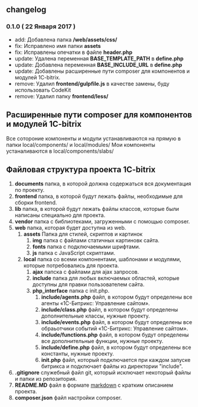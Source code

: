 ## changelog

### 0.1.0 ( 22 Января 2017 )   
   - add: Добавлена папка **/web/assets/css/**
   - fix: Исправлено имя папки **assets**
   - fix: Исправлены опечатки в файле **header.php**
   - update: Удалена переменная **BASE_TEMPLATE_PATH** в **define.php**
   - update: Добавлена переменная **BASE_INCLUDE_URL** в **define.php**
   - update: Добавлены расширенные пути composer для компонентов и модулей 1C-bitrix.
   - remove: Удалил **frontend/gulpfile.js** в качестве замены, буду использовать CodeKit
   - remove: Удалил папку **frontend/less/**

## Расширенные пути composer для компонентов и модулей 1C-bitrix
Все сотороние компоненты и модули устанавливаются на прямую в папки local/components/ и local/modules/
Мои компоненты устаналиваются в local/components/slabs/

## Файловая структура проекта 1C-bitrix
1. **documents** папка, в которой должна содержаться вся документация по проекту.
2. **frontend** папка, в которой будут лежать файлы, необходимые для сборки frontend.
3. **lib** папка, в которой будут лежать файлы классов, которые были написаны специально для проекта.
4. **vendor** папка с библиотеками, загруженными с помощью composer.
5. **web** папка, которая будет доступна из web.
    1. **assets** Папка для стилей, скриптов и картинок
        1. **img** папка с файлами статичных картиновк сайта.
        2. **fonts** папка с подключаемыми шрифтами.
        3. **js** папка с JavaScript скриптами.
    2. **local** папка со всеми компонентами, шаблонами и модулями, которые потребовались для проекта.
        1. **ajax** папска с файлами для ajax запросов.
        2. **include** папка для любых включаемых областей, которые доступны для правки пользователем сайта.
        3. **php_interface** папка с init.php.
            1. **include/agents.php** файл, в котором будут определены все агенты «1С-Битрикс: Управление сайтом».
            1. **include/class.php** файл, в котором будут определены дополнительные классы, нужные проекту.
            2. **include/events.php** файл, в котором будут определены все обраьотчики событий «1С-Битрикс: Управление сайтом».
            3. **include/functions.php** файл, в котором будут определены все дополнительные функции, нужные проекту.
            4. **include/define.php** файл, в котором будут определены все константы, нужные проекту.
            5. **init.php** файл, который подключается при каждом запуске битрикса и подключает файлы из директории "include".
6. **.gitignore** служебный файл git, который исключает некоторый файлы и папки из репозитория.
7. **README.MD** файл в формате [markdown](https://ru.wikipedia.org/wiki/Markdown) с кратким описанием проекта.
8. **composer.json** файл настройки composer.
